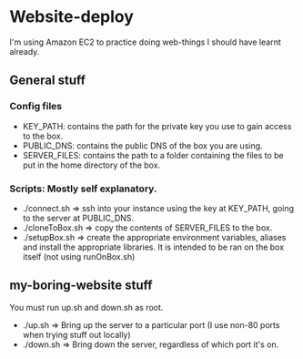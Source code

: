 # Website-deploy

I'm using Amazon EC2 to practice doing web-things I should have learnt already.

## General stuff

### Config files

- KEY_PATH:     contains the path for the private key you use to gain access to the box.
- PUBLIC_DNS:   contains the public DNS of the box you are using.
- SERVER_FILES: contains the path to a folder containing the files to be put in the home directory of the box.

### Scripts: Mostly self explanatory.

- ./connect.sh    => ssh into your instance using the key at KEY_PATH, going to the server at PUBLIC_DNS.
- ./cloneToBox.sh => copy the contents of SERVER_FILES to the box.
- ./setupBox.sh   => create the appropriate environment variables, aliases and install the appropriate libraries. 
It is intended to be ran on the box itself (not using runOnBox.sh)

## my-boring-website stuff

You must run up.sh and down.sh as root.

- ./up.sh <port> => Bring up the server to a particular port (I use non-80 ports when trying stuff out locally)
- ./down.sh      => Bring down the server, regardless of which port it's on.
